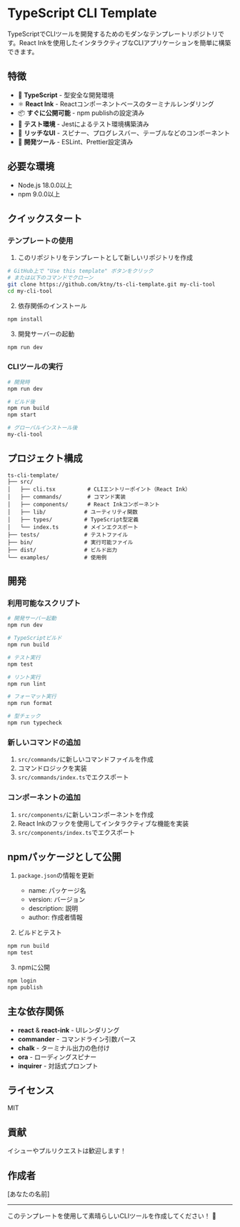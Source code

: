 # TypeScript CLI Template

TypeScriptでCLIツールを開発するためのモダンなテンプレートリポジトリです。React Inkを使用したインタラクティブなCLIアプリケーションを簡単に構築できます。

## 特徴

- 🚀 **TypeScript** - 型安全な開発環境
- ⚛️ **React Ink** - Reactコンポーネントベースのターミナルレンダリング
- 📦 **すぐに公開可能** - npm publishの設定済み
- 🧪 **テスト環境** - Jestによるテスト環境構築済み
- 🎨 **リッチなUI** - スピナー、プログレスバー、テーブルなどのコンポーネント
- 🔧 **開発ツール** - ESLint、Prettier設定済み

## 必要な環境

- Node.js 18.0.0以上
- npm 9.0.0以上

## クイックスタート

### テンプレートの使用

1. このリポジトリをテンプレートとして新しいリポジトリを作成

```bash
# GitHub上で "Use this template" ボタンをクリック
# または以下のコマンドでクローン
git clone https://github.com/ktny/ts-cli-template.git my-cli-tool
cd my-cli-tool
```

2. 依存関係のインストール

```bash
npm install
```

3. 開発サーバーの起動

```bash
npm run dev
```

### CLIツールの実行

```bash
# 開発時
npm run dev

# ビルド後
npm run build
npm start

# グローバルインストール後
my-cli-tool
```

## プロジェクト構成

```
ts-cli-template/
├── src/
│   ├── cli.tsx          # CLIエントリーポイント（React Ink）
│   ├── commands/        # コマンド実装
│   ├── components/      # React Inkコンポーネント
│   ├── lib/            # ユーティリティ関数
│   ├── types/          # TypeScript型定義
│   └── index.ts        # メインエクスポート
├── tests/              # テストファイル
├── bin/                # 実行可能ファイル
├── dist/               # ビルド出力
└── examples/           # 使用例
```

## 開発

### 利用可能なスクリプト

```bash
# 開発サーバー起動
npm run dev

# TypeScriptビルド
npm run build

# テスト実行
npm test

# リント実行
npm run lint

# フォーマット実行
npm run format

# 型チェック
npm run typecheck
```

### 新しいコマンドの追加

1. `src/commands/`に新しいコマンドファイルを作成
2. コマンドロジックを実装
3. `src/commands/index.ts`でエクスポート

### コンポーネントの追加

1. `src/components/`に新しいコンポーネントを作成
2. React Inkのフックを使用してインタラクティブな機能を実装
3. `src/components/index.ts`でエクスポート

## npmパッケージとして公開

1. `package.json`の情報を更新
   - name: パッケージ名
   - version: バージョン
   - description: 説明
   - author: 作成者情報

2. ビルドとテスト

```bash
npm run build
npm test
```

3. npmに公開

```bash
npm login
npm publish
```

## 主な依存関係

- **react** & **react-ink** - UIレンダリング
- **commander** - コマンドライン引数パース
- **chalk** - ターミナル出力の色付け
- **ora** - ローディングスピナー
- **inquirer** - 対話式プロンプト

## ライセンス

MIT

## 貢献

イシューやプルリクエストは歓迎します！

## 作成者

[あなたの名前]

---

このテンプレートを使用して素晴らしいCLIツールを作成してください！ 🚀